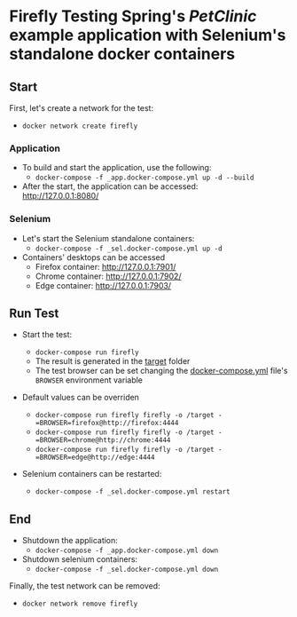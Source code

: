 # **Firefly** Testing Spring's *PetClinic* example application with Selenium's standalone docker containers

## Start

First, let's create a network for the test:
  - `docker network create firefly`

### Application

  - To build and start the application, use the following:
    - `docker-compose -f _app.docker-compose.yml up -d --build`
  - After the start, the application can be accessed:<br>http://127.0.0.1:8080/

### Selenium 

  - Let's start the Selenium standalone containers:
    - `docker-compose -f _sel.docker-compose.yml up -d`
  - Containers' desktops can be accessed 
    - Firefox container: http://127.0.0.1:7901/ 
    - Chrome container:  http://127.0.0.1:7902/ 
    - Edge container:    http://127.0.0.1:7903/ 

## Run Test

  - Start the test:
    - `docker-compose run firefly`
    - The result is generated in the [target](../target) folder
    - The test browser can be set changing the [docker-compose.yml](docker-compose.yml) file's `BROWSER` environment variable

  - Default values can be overriden
    - `docker-compose run firefly firefly -o /target -=BROWSER=firefox@http://firefox:4444`
    - `docker-compose run firefly firefly -o /target -=BROWSER=chrome@http://chrome:4444`
    - `docker-compose run firefly firefly -o /target -=BROWSER=edge@http://edge:4444`

  - Selenium containers can be restarted:
    - `docker-compose -f _sel.docker-compose.yml restart`
  


## End

- Shutdown the application:
  - `docker-compose -f _app.docker-compose.yml down`
- Shutdown selenium containers:
  - `docker-compose -f _sel.docker-compose.yml down`


Finally, the test network can be removed:

 - `docker network remove firefly`